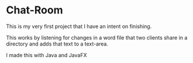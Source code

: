 # Chat-Room
This is my very first project that I have an intent on finishing. 

This works by listening for changes in a word file that two clients share in a directory and adds that text to a text-area.

I made this with Java and JavaFX
